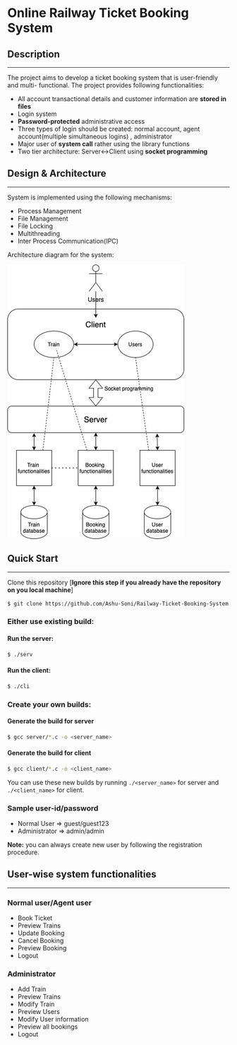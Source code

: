 # Online Railway Ticket Booking System

## Description
--------------

The project aims to develop a ticket booking system that is user-friendly and multi- functional. The project provides following functionalities:

- All account transactional details and customer information are **stored in files**
- Login system
- **Password-protected** administrative access
- Three types of login should be created: normal account, agent account(multiple
simultaneous logins) , administrator
- Major user of **system call** rather using the library functions
- Two tier architecture: Server<->Client using **socket programming**


## Design & Architecture
--------------------------

System is implemented using the following mechanisms:

- Process Management
- File Management
- File Locking
- Multithreading
- Inter Process Communication(IPC)

Architecture diagram for the system:

![Architecture](docs/Architecture-Diagram.jpg "Architecture")


## Quick Start
--------------

Clone this repository [**Ignore this step if you already have the repository on you local machine**]
```sh
$ git clone https://github.com/Ashu-Soni/Railway-Ticket-Booking-System.git
```

### Either use existing build:

#### Run the server:
```sh
$ ./serv 
```

#### Run the client:
```sh
$ ./cli
```

### Create your own builds:

#### Generate the build for server
```sh
$ gcc server/*.c -o <server_name>
```

#### Generate the build for client
```sh
$ gcc client/*.c -o <client_name>
```
You can use these new builds by running ```./<server_name>``` for server and ```./<client_name>``` for client.

### Sample user-id/password

- Normal User => guest/guest123
- Administrator => admin/admin

**Note:** you can always create new user by following the registration procedure.


## User-wise system functionalities
-----------------------------
### Normal user/Agent user
- Book Ticket
- Preview Trains
- Update Booking
- Cancel Booking
- Preview Booking
- Logout

### Administrator
- Add Train
- Preview Trains
- Modify Train
- Preview Users
- Modify User information
- Preview all bookings
- Logout
